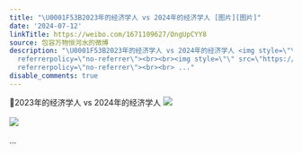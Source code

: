 ```yaml
---
title: "\U0001F53B2023年的经济学人 vs 2024年的经济学人 [图片][图片]"
date: '2024-07-12'
linkTitle: https://weibo.com/1671109627/OngUpCYY8
source: 包容万物恒河水的微博
description: "\U0001F53B2023年的经济学人 vs 2024年的经济学人 <img style=\"\" src=\"https://tvax3.sinaimg.cn/large/639b1bfbly1hrlp9nwaaej20me0hl7bq.jpg\"
  referrerpolicy=\"no-referrer\"><br><br><img style=\"\" src=\"https://tvax3.sinaimg.cn/large/639b1bfbly1hrlpabx2itj20m20nsnbn.jpg\"
  referrerpolicy=\"no-referrer\"><br><br> ..."
disable_comments: true
---
```

🔻2023年的经济学人 vs 2024年的经济学人 <img style="" src="https://tvax3.sinaimg.cn/large/639b1bfbly1hrlp9nwaaej20me0hl7bq.jpg" referrerpolicy="no-referrer"><br><br><img style="" src="https://tvax3.sinaimg.cn/large/639b1bfbly1hrlpabx2itj20m20nsnbn.jpg" referrerpolicy="no-referrer"><br><br> ...